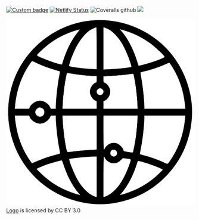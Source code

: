 [![Custom badge](https://img.shields.io/endpoint?color=%2374b9ff&url=https%3A%2F%2Fraw.githubusercontent.com%2FunfoldingWord%2Fgateway-language-translation-suite%2Fmaster%2Fcoverage%2Fshields.json)]()
[![Netlify Status](https://api.netlify.com/api/v1/badges/b1463957-7c2f-4297-b5f0-afb4f985a2fc/deploy-status)](https://app.netlify.com/sites/glts/deploys)
![Coveralls github](https://img.shields.io/coveralls/github/gateway-language-translation-suite?label=Unit%20Tests)
![ ](https://github.com/gateway-language-translation-suite/workflows/Install%2C%20Build%20%26%20Run%20Cypress/badge.svg?branch=master)

![GLTS Logo](./public/glts_logo.png)
[Logo](https://www.onlinewebfonts.com/icon/474664) is licensed by CC BY 3.0